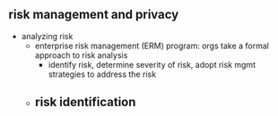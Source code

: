 ## risk management and privacy

- analyzing risk
    - enterprise risk management (ERM) program: orgs take a formal approach to risk analysis 
        - identify risk, determine severity of risk, adopt risk mgmt strategies to address the risk
    - risk identification 
        - 